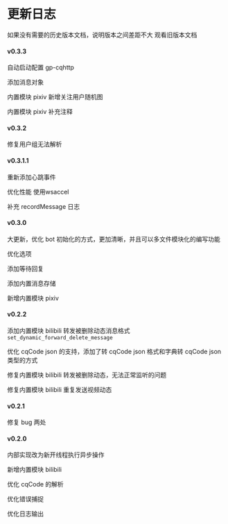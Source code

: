 # 更新日志

如果没有需要的历史版本文档，说明版本之间差距不大 观看旧版本文档

#### v0.3.3

自动启动配置 gp-cqhttp 

添加消息对象

内置模块 pixiv 新增关注用户随机图

内置模块 pixiv 补充注释

#### v0.3.2

修复用户组无法解析

#### v0.3.1.1

重新添加心跳事件

优化性能 使用wsaccel

补充 recordMessage 日志

#### v0.3.0

大更新，优化 bot 初始化的方式，更加清晰，并且可以多文件模块化的编写功能

优化选项

添加等待回复

添加内置消息存储

新增内置模块 pixiv

#### v0.2.2

添加内置模块 bilibili 转发被删除动态消息格式 `set_dynamic_forward_delete_message`

优化 cqCode json 的支持，添加了转 cqCode json 格式和字典转 cqCode json 类型的方式

修复内置模块 bilibili 转发被删除动态，无法正常监听的问题

修复内置模块 bilibili 重复发送视频动态

#### v0.2.1

修复 bug 两处

#### v0.2.0

内部实现改为新开线程执行异步操作

新增内置模块 bilibili

优化 cqCode 的解析

优化错误捕捉

优化日志输出